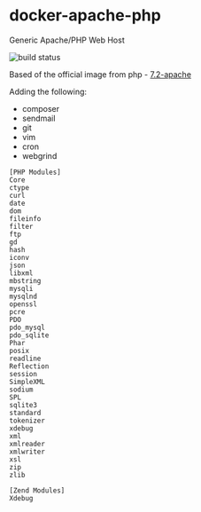 # docker-apache-php
Generic Apache/PHP Web Host

![build status](https://gitlab.com/corycollier/docker-apache-php/badges/7.2.x/build.svg)

Based of the official image from php - [7.2-apache](https://github.com/docker-library/php/blob/a280ab8e8790052338ce59a1fee739df8f831f16/7.2/stretch/apache/Dockerfile)

Adding the following:
* composer
* sendmail
* git
* vim
* cron
* webgrind

```
[PHP Modules]
Core
ctype
curl
date
dom
fileinfo
filter
ftp
gd
hash
iconv
json
libxml
mbstring
mysqli
mysqlnd
openssl
pcre
PDO
pdo_mysql
pdo_sqlite
Phar
posix
readline
Reflection
session
SimpleXML
sodium
SPL
sqlite3
standard
tokenizer
xdebug
xml
xmlreader
xmlwriter
xsl
zip
zlib

[Zend Modules]
Xdebug
```
